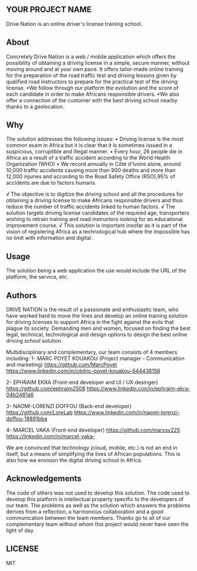 ## YOUR PROJECT NAME

Drive Nation is an online driver's license training school.

## About

Concretely Drive Nation is a web / mobile application which offers the possibility of obtaining a driving license in a simple, secure manner, without moving around and at your own pace.  It offers tailor-made online training for the preparation of the road traffic test and driving lessons given by qualified road instructors to prepare for the practical test of the driving license.
•We follow through our platform the evolution and the score of each candidate in order to make Africans responsible drivers.
•We also offer a connection of the customer with the best driving school nearby thanks to a geolocation. 


## Why

The solution addresses the following issues:
• Driving license is the most common exam in Africa but it is clear that it is sometimes issued in a suspicious, corruptible and illegal manner.
• Every hour, 26 people die in Africa as a result of a traffic accident according to the World Health Organization (WHO)
• We record annually in Côte d'Ivoire alone, around 10,000 traffic accidents causing more than 900 deaths and more than 12,000 injuries and according to the Road Safety Office (RSO),95% of accidents are due to factors humans.

 √ The objective is to digitize the driving school and all the procedures for obtaining a driving license to make Africans responsible drivers and thus reduce the number of traffic accidents linked to human factors.
 √ The solution targets driving license candidates of the required age, transporters wishing to retrain training and road instructors looking for an educational improvement course.
 √ This solution is important insofar as it is part of the vision of registering Africa as a technological hub where the impossible has no limit with information and digital.

## Usage
 
The solution being a web application the use would include the URL of the platform, the service, etc.

## Authors

DRIVE NATION is the result of a passionate and enthusiastic team, who have worked hard to move the lines and develop an online training solution for driving licenses to support Africa in the fight against the evils that plague its society.  Demanding men and women, focused on finding the best legal, technical, technological and design options to design the best online driving school solution.

 Multidisciplinary and complementary, our team consists of 4 members including:
 1- MARC POYET KOUAKOU (Project manager - Communication and marketing)
https://github.com/MarcPoyet
https://www.linkedin.com/in/cédric-poyet-kouakou-644438156

 2- EPHRAIM EKRA (Front-end developer and UI / UX desinger)
https://github.com/ephraim2508
https://www.linkedin.con/in/ephraim-ekra-04b2481a6

 3- NAOMI-LORENZI DOFFOU (Back-end developer)
https://github.com/LoreLab
https://www.linkedin.com/in/naomi-lorenzi-doffou-18891bba

 4- MARCEL VAKA (Front-end developer)
https://github.com/marxsv225
https://linkedin.com/in/marcel-vaka-

 We are convinced that technology (cloud, mobile, etc.) is not an end in itself, but a means of simplifying the lives of African populations.  This is also how we envision the digital driving school in Africa.


## Acknowledgements

The code of others was not used to develop this solution.  The code used to develop this platform is intellectual property specific to the developers of our team.  The problems as well as the solution which answers the problems derives from a reflection, a harmonious collaboration and a good communication between the team members.  Thanks go to all of our complementary team without whom this project would never have seen the light of day.

## LICENSE
MIT
